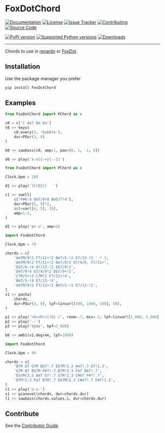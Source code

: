 # FoxDotChord

[![Documentation](https://custom-icon-badges.demolab.com/badge/Docs-latest-%23b1f889.svg?logo=book&logoColor=%23b1f889)](https://foxdotchord.readthedocs.io)
[![License](https://custom-icon-badges.demolab.com/badge/License-GPLv3-%23b1f889.svg?logo=law&logoColor=%23b1f889)](https://spdx.org/licenses/)
[![Issue Tracker](https://custom-icon-badges.demolab.com/badge/Issue-Tracker-%23b1f889.svg?logo=issue-opened&logoColor=%23b1f889)](https://codeberg.org/taconi/FoxDotChord/issues)
[![Contributing](https://custom-icon-badges.demolab.com/badge/Contributor-Guide-%23b1f889.svg?logo=git-pull-request&logoColor=%23b1f889)](https://foxdotchord.readthedocs.io/contributing)
[![Source Code](https://custom-icon-badges.demolab.com/badge/Source-Code-%23b1f889.svg?logo=codeberg&logoColor=%23b1f889)](https://codeberg.org/taconi/FoxDotChord/)

[![PyPI version](https://img.shields.io/pypi/v/FoxDotChord.svg?logo=pypi&label=PyPI&color=%234e71b2&logoColor=%2389b1f8)](https://pypi.org/project/FoxDotChord/)
[![Supported Python versions](https://img.shields.io/pypi/pyversions/FoxDotChord.svg?logo=python&label=Python&color=%234e71b2&logoColor=%2389b1f8)](https://pypi.python.org/pypi/FoxDotChord/)
[![Downloads](https://img.shields.io/pypi/dm/FoxDotChord?logo=pypi&label=Downloads&color=%234e71b2&logoColor=%2389b1f8)](https://pypistats.org/packages/foxdotchord)

---

Chords to use in [renardo](https://renardo.org) or [FoxDot](https://foxdot.org).

## Installation

Use the package manager you prefer

```sh
pip install FoxDotChord
```

## Examples

```python
from FoxDotChord import PChord as c

c0 = c['C Am7 Dm Em']
t0 >> keys(
    c0.every(3, 'bubble'),
    dur=PDur(3, 8)
)

b0 >> sawbass(c0, amp=1, pan=[0, 1, -1, 0])

d0 >> play('x-o({-=}[--])')
```

```python
from FoxDotChord import PChord as c

Clock.bpm = 180

d1 >> play('(C(ES))   ')

c1 >> swell(
    c['F#6!4 Dm7/9!8 Bm5/7!4'],
    dur=PDur(5, 9)*2,
    oct=var([4, 5], 16),
    amp=1.5,
)

d2 >> play('pn u', amp=2)
```

```python
import FoxDotChord

Clock.bpm = 70

chords = c[
    'Am7M/9!2 F7/11+!2 Bm7/5-!2 E7/13-!2 ' * 3,
    'Am7M/9!2 F7/11+!2 Dm7/9!2 G7/4/9, F7/11+',
    'Em7/b-!4 A7/13-!2 Eb7/9!2',
    'Dm7/9!4 G7/4/9!2 Db7/9+!2',
    'C7M/5+!2 C7M!2 F7/11+!4',
    'Bm7/5-!4 E7/13-!4',
    'Am7M/9!2 F7/11+!2 Bm7/5-!2 E7/13-!2',
]
v1 >> pasha(
    chords,
    dur=PDur(3, 8), lpf=linvar([500, 1000, 500], 50),
)

p1 >> play('<S><P>({!b} )', room=.7, mix=.5, lpf=linvar([1_000, 5_000], [50, 100]))
p2 >> play('--')
p3 >> play('VpOe', hpf=2_000)

b0 >> ambi(v1.degree, lpf=1000)
```

```python
import FoxDotChord

Clock.bpm = 90

chords = c[
    'B7M D7 G7M Bb7!.7 Eb7M!2.3 Am7!.7 D7!1.3',
    'G7M B7 Eb7M F#7!.7 B7M!2.3 Fm7 Bb7!.7',
    'Eb7M!2.3 Am7 D7!.7 G7M!2.3 C#m7 F#7!.7',
    'B7M!2.3 Fm7 B7M!.7 Eb7M!2.3 C#m7!.7 F#7!1.3',
]
c1 >> play('o-x-')
s1 >> pianovel(chords, dur=chords.dur)
l1 >> sawbass(chords.values.i, dur=chords.dur)
```

## Contribute

See the [Contributor Guide](https://foxdotchord.readthedocs.io/contributing).
